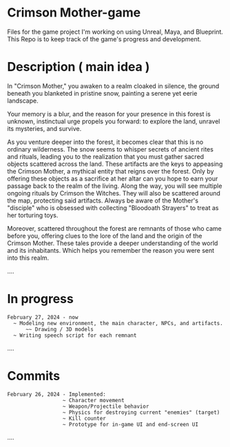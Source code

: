 # Crimson Mother-game
Files for the game project I'm working on using Unreal, Maya, and Blueprint.  
This Repo is to keep track of the game's progress and development.

# Description ( main idea )
In "Crimson Mother," you awaken to a realm cloaked in silence, the ground beneath you blanketed in pristine snow, painting a serene yet eerie landscape.  
  
Your memory is a blur, and the reason for your presence in this forest is unknown, instinctual urge propels you forward: to explore the land, unravel its mysteries, and survive.  
  
As you venture deeper into the forest, it becomes clear that this is no ordinary wilderness. The snow seems to whisper secrets of ancient rites and rituals, leading you to the realization that you must gather sacred objects scattered across the land. These artifacts are the keys to appeasing the Crimson Mother, a mythical entity that reigns over the forest. Only by offering these objects as a sacrifice at her altar can you hope to earn your passage back to the realm of the living. Along the way, you will see multiple ongoing rituals by Crimson the Witches. They will also be scattered around the map, protecting said artifacts. Always be aware of the Mother's "disciple" who is obsessed with collecting "Bloodoath Strayers" to treat as her torturing toys.  
  
Moreover, scattered throughout the forest are remnants of those who came before you, offering clues to the lore of the land and the origin of the Crimson Mother. These tales provide a deeper understanding of the world and its inhabitants. Which helps you remember the reason you were sent into this realm.

....

# In progress
    February 27, 2024 - now
      ~ Modeling new environment, the main character, NPCs, and artifacts.  
          ~~ Drawing / 3D models  
      ~ Writing speech script for each remnant      

....  

# Commits
    February 26, 2024 - Implemented:
                      ~ Character movement  
                      ~ Weapon/Projectile behavior  
                      ~ Physics for destroying current "enemies" (target)  
                      ~ Kill counter  
                      ~ Prototype for in-game UI and end-screen UI  

....

                      
                      

